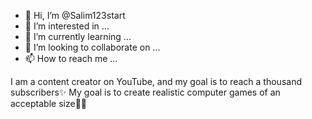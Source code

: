 - 👋 Hi, I’m @Salim123start
- 👀 I’m interested in ...
- 🌱 I’m currently learning ...
- 💞️ I’m looking to collaborate on ...
- 📫 How to reach me ...

<!---
Salim123start/Salim123start is a ✨ special ✨ repository because its `README.md` (this file) appears on your GitHub profile.
You can click the Preview link to take a look at your changes.
--->
I am a content creator on YouTube, and my goal is to reach a thousand subscribers✨ 
My goal is to create realistic computer games of an acceptable size📱💾 
